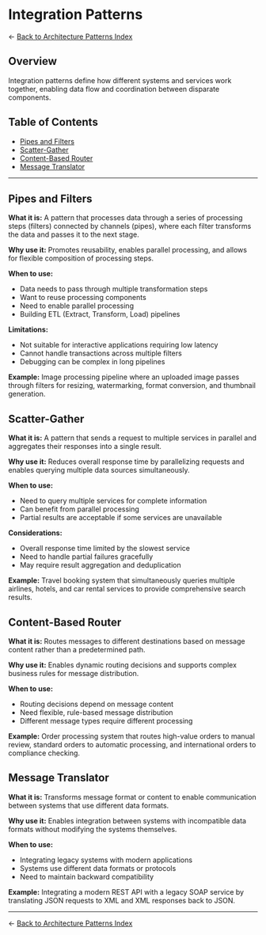 # Integration Patterns

← [Back to Architecture Patterns Index](./README.md)

## Overview

Integration patterns define how different systems and services work together, enabling data flow and coordination between disparate components.

## Table of Contents

- [Pipes and Filters](#pipes-and-filters)
- [Scatter-Gather](#scatter-gather)
- [Content-Based Router](#content-based-router)
- [Message Translator](#message-translator)

---

## Pipes and Filters

**What it is:** A pattern that processes data through a series of processing steps (filters) connected by channels (pipes), where each filter transforms the data and passes it to the next stage.

**Why use it:** Promotes reusability, enables parallel processing, and allows for flexible composition of processing steps.

**When to use:**
- Data needs to pass through multiple transformation steps
- Want to reuse processing components
- Need to enable parallel processing
- Building ETL (Extract, Transform, Load) pipelines

**Limitations:**
- Not suitable for interactive applications requiring low latency
- Cannot handle transactions across multiple filters
- Debugging can be complex in long pipelines

**Example:** Image processing pipeline where an uploaded image passes through filters for resizing, watermarking, format conversion, and thumbnail generation.

## Scatter-Gather

**What it is:** A pattern that sends a request to multiple services in parallel and aggregates their responses into a single result.

**Why use it:** Reduces overall response time by parallelizing requests and enables querying multiple data sources simultaneously.

**When to use:**
- Need to query multiple services for complete information
- Can benefit from parallel processing
- Partial results are acceptable if some services are unavailable

**Considerations:**
- Overall response time limited by the slowest service
- Need to handle partial failures gracefully
- May require result aggregation and deduplication

**Example:** Travel booking system that simultaneously queries multiple airlines, hotels, and car rental services to provide comprehensive search results.

## Content-Based Router

**What it is:** Routes messages to different destinations based on message content rather than a predetermined path.

**Why use it:** Enables dynamic routing decisions and supports complex business rules for message distribution.

**When to use:**
- Routing decisions depend on message content
- Need flexible, rule-based message distribution
- Different message types require different processing

**Example:** Order processing system that routes high-value orders to manual review, standard orders to automatic processing, and international orders to compliance checking.

## Message Translator

**What it is:** Transforms message format or content to enable communication between systems that use different data formats.

**Why use it:** Enables integration between systems with incompatible data formats without modifying the systems themselves.

**When to use:**
- Integrating legacy systems with modern applications
- Systems use different data formats or protocols
- Need to maintain backward compatibility

**Example:** Integrating a modern REST API with a legacy SOAP service by translating JSON requests to XML and XML responses back to JSON.

---

← [Back to Architecture Patterns Index](./README.md)